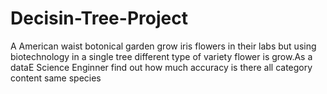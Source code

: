 # Decisin-Tree-Project
A American waist botonical garden grow iris flowers in their labs but using biotechnology in a single tree different type of variety flower is grow.As a dataE Science Enginner find out how much accuracy is there all category content same species
